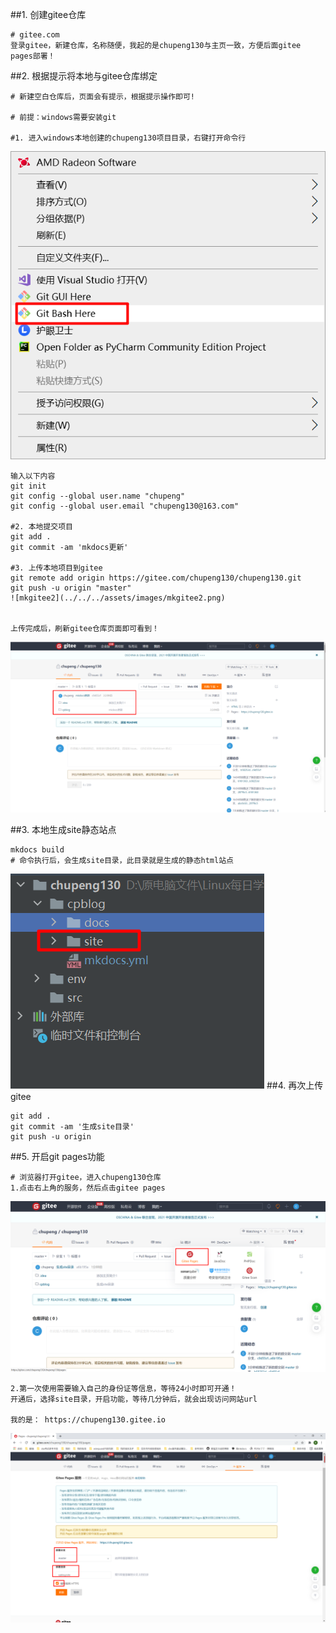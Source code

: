 ##1. 创建gitee仓库
```shell
# gitee.com
登录gitee，新建仓库，名称随便，我起的是chupeng130与主页一致，方便后面gitee pages部署！
```
##2. 根据提示将本地与gitee仓库绑定
```shell
# 新建空白仓库后，页面会有提示，根据提示操作即可!

# 前提：windows需要安装git

#1. 进入windows本地创建的chupeng130项目目录，右键打开命令行
```
![mkgitee1](../../../assets/images/mkgitee1.png)
```shell
输入以下内容
git init
git config --global user.name "chupeng"
git config --global user.email "chupeng130@163.com"

#2. 本地提交项目
git add .
git commit -am 'mkdocs更新'

#3. 上传本地项目到gitee
git remote add origin https://gitee.com/chupeng130/chupeng130.git
git push -u origin "master"
![mkgitee2](../../../assets/images/mkgitee2.png)


上传完成后，刷新gitee仓库页面即可看到！
```
![mkgitee3](../../../assets/images/mkgitee3.png)

##3. 本地生成site静态站点
```shell
mkdocs build
# 命令执行后，会生成site目录，此目录就是生成的静态html站点
```
![mkgitee4](../../../assets/images/mkgitee4.png)
##4. 再次上传gitee
```shell
git add .
git commit -am '生成site目录'
git push -u origin
```
##5. 开启git pages功能
```shell
# 浏览器打开gitee，进入chupeng130仓库
1.点击右上角的服务，然后点击gitee pages
```
![mkgitee5](../../../assets/images/mkgitee5.png)
```shell
2.第一次使用需要输入自己的身份证等信息，等待24小时即可开通！
开通后，选择site目录，开启功能，等待几分钟后，就会出现访问网站url

我的是： https://chupeng130.gitee.io
```
![mkgitee6](../../../assets/images/mkgitee6.png)